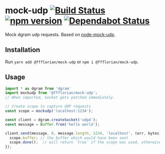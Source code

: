 # mock-udp [![Build Status](https://api.travis-ci.org/ffflorian/mock-udp.svg?branch=master)](https://travis-ci.org/ffflorian/mock-udp/)  [![npm version](https://img.shields.io/npm/v/@ffflorian/mock-udp.svg?style=flat)](https://www.npmjs.com/package/@ffflorian/mock-udp) [![Dependabot Status](https://api.dependabot.com/badges/status?host=github&repo=ffflorian/mock-udp)](https://dependabot.com)

Mock dgram udp requests. Based on [node-mock-udp](https://github.com/mattrobenolt/node-mock-udp).

## Installation
Run `yarn add @ffflorian/mock-udp` or `npm i @ffflorian/mock-udp`.

## Usage
```ts
import * as dgram from 'dgram'
import mockudp from '@ffflorian/mock-udp';
// When imported, Socket gets patched immediately.

// Create scope to capture UDP requests
const scope = mockudp('localhost:1234');

const client = dgram.createSocket('udp4');
const message = Buffer.from('hello world');

client.send(message, 0, message.length, 1234, 'localhost', (err, bytes) => {
  scope.buffer; // the buffer which would have been sent
  scope.done();  // will return `true` if the scope was used, otherwise `false`.
});
